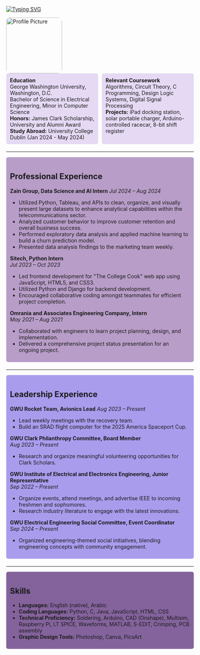 [![Typing SVG](https://readme-typing-svg.demolab.com?font=Playwrite+Colombia+Guides&weight=500&pause=1000&color=8B82F7&vCenter=true&multiline=true&repeat=false&width=435&lines=hey+there%2C+my+name+is+Yasmein+)](https://git.io/typing-svg)

  <div>
    <img src="https://raw.githubusercontent.com/yasmeiasfour/yasmeinasfour.github.io/profile.jpeg" alt="Profile Picture" style="width: 150px; height: auto; border-radius: 10px;">
  </div>
</div>

<div style="display: flex; gap: 10px; margin-bottom: 20px;">
  <div style="background-color: #E5D9F4; padding: 10px; border-radius: 5px; flex: 1;">
    <strong>Education</strong><br>
    George Washington University, Washington, D.C.<br>
    Bachelor of Science in Electrical Engineering, Minor in Computer Science<br>
    <strong>Honors:</strong> James Clark Scholarship, University and Alumni Award<br>
    <strong>Study Abroad:</strong> University College Dublin (Jan 2024 - May 2024)<br>
  </div>
  <div style="background-color: #E5D9F4; padding: 10px; border-radius: 5px; flex: 1;">
    <strong>Relevant Coursework</strong><br>
    Algorithms, Circuit Theory, C Programming, Design Logic Systems, Digital Signal Processing<br>
    <strong>Projects:</strong> iPad docking station, solar portable charger, Arduino-controlled racecar, 8-bit shift register<br>
  </div>
</div>

---

<div style="background-color: #B89DC8; padding: 10px; border-radius: 5px; margin-bottom: 20px;">
  <h2>Professional Experience</h2>
  <strong>Zain Group, Data Science and AI Intern</strong>  
  <em>Jul 2024 – Aug 2024</em>  
  <ul>
    <li>Utilized Python, Tableau, and APIs to clean, organize, and visually present large datasets to enhance analytical capabilities within the telecommunications sector.</li>
    <li>Analyzed customer behavior to improve customer retention and overall business success.</li>
    <li>Performed exploratory data analysis and applied machine learning to build a churn prediction model.</li>
    <li>Presented data analysis findings to the marketing team weekly.</li>
  </ul>

  <strong>Sitech, Python Intern</strong>  
  <em>Jul 2023 – Oct 2023</em>  
  <ul>
    <li>Led frontend development for "The College Cook" web app using JavaScript, HTML5, and CSS3.</li>
    <li>Utilized Python and Django for backend development.</li>
    <li>Encouraged collaborative coding amongst teammates for efficient project completion.</li>
  </ul>

  <strong>Omrania and Associates Engineering Company, Intern</strong>  
  <em>May 2021 – Aug 2021</em>  
  <ul>
    <li>Collaborated with engineers to learn project planning, design, and implementation.</li>
    <li>Delivered a comprehensive project status presentation for an ongoing project.</li>
  </ul>
</div>

---

<div style="background-color: #AA9CED; padding: 10px; border-radius: 5px; margin-bottom: 20px;">
  <h2>Leadership Experience</h2>
  <strong>GWU Rocket Team, Avionics Lead</strong>  
  <em>Aug 2023 – Present</em>  
  <ul>
    <li>Lead weekly meetings with the recovery team.</li>
    <li>Build an SRAD flight computer for the 2025 America Spaceport Cup.</li>
  </ul>

  <strong>GWU Clark Philanthropy Committee, Board Member</strong>  
  <em>Aug 2023 – Present</em>  
  <ul>
    <li>Research and organize meaningful volunteering opportunities for Clark Scholars.</li>
  </ul>

  <strong>GWU Institute of Electrical and Electronics Engineering, Junior Representative</strong>  
  <em>Sep 2022 – Present</em>  
  <ul>
    <li>Organize events, attend meetings, and advertise IEEE to incoming freshmen and sophomores.</li>
    <li>Research industry literature to engage with the latest innovations.</li>
  </ul>

  <strong>GWU Electrical Engineering Social Committee, Event Coordinator</strong>  
  <em>Sep 2024 – Present</em>  
  <ul>
    <li>Organized engineering-themed social initiatives, blending engineering concepts with community engagement.</li>
  </ul>
</div>

---

<div style="background-color: #84639C; padding: 10px; border-radius: 5px;">
  <h2>Skills</h2>
  <ul>
    <li><strong>Languages:</strong> English (native), Arabic</li>
    <li><strong>Coding Languages:</strong> Python, C, Java, JavaScript, HTML, CSS</li>
    <li><strong>Technical Proficiency:</strong> Soldering, Arduino, CAD (Onshape), Multisim, Raspberry Pi, LT SPICE, Waveforms, MATLAB, S-EDIT, Crimping, PCB assembly</li>
    <li><strong>Graphic Design Tools:</strong> Photoshop, Canva, PicsArt</li>
  </ul>
</div>

